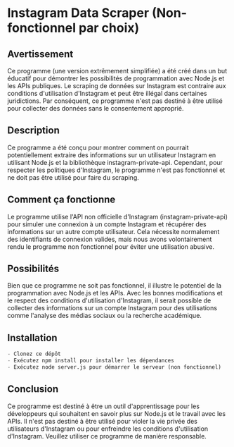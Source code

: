 # Instagram Data Scraper (Non-fonctionnel par choix)

## Avertissement
Ce programme (une version extrêmement simplifiée) a été créé dans un but éducatif pour démontrer les possibilités de programmation avec Node.js et les APIs publiques. Le scraping de données sur Instagram est contraire aux conditions d'utilisation d'Instagram et peut être illégal dans certaines juridictions. Par conséquent, ce programme n'est pas destiné à être utilisé pour collecter des données sans le consentement approprié.

## Description
Ce programme a été conçu pour montrer comment on pourrait potentiellement extraire des informations sur un utilisateur Instagram en utilisant Node.js et la bibliothèque instagram-private-api. Cependant, pour respecter les politiques d'Instagram, le programme n'est pas fonctionnel et ne doit pas être utilisé pour faire du scraping.

## Comment ça fonctionne
Le programme utilise l'API non officielle d'Instagram (instagram-private-api) pour simuler une connexion à un compte Instagram et récupérer des informations sur un autre compte utilisateur. Cela nécessite normalement des identifiants de connexion valides, mais nous avons volontairement rendu le programme non fonctionnel pour éviter une utilisation abusive.

## Possibilités
Bien que ce programme ne soit pas fonctionnel, il illustre le potentiel de la programmation avec Node.js et les APIs. Avec les bonnes modifications et le respect des conditions d'utilisation d'Instagram, il serait possible de collecter des informations sur un compte Instagram pour des utilisations comme l'analyse des médias sociaux ou la recherche académique.

## Installation
```python
- Clonez ce dépôt
- Exécutez npm install pour installer les dépendances
- Exécutez node server.js pour démarrer le serveur (non fonctionnel)
```
## Conclusion
Ce programme est destiné à être un outil d'apprentissage pour les développeurs qui souhaitent en savoir plus sur Node.js et le travail avec les APIs. Il n'est pas destiné à être utilisé pour violer la vie privée des utilisateurs d'Instagram ou pour enfreindre les conditions d'utilisation d'Instagram. Veuillez utiliser ce programme de manière responsable.
